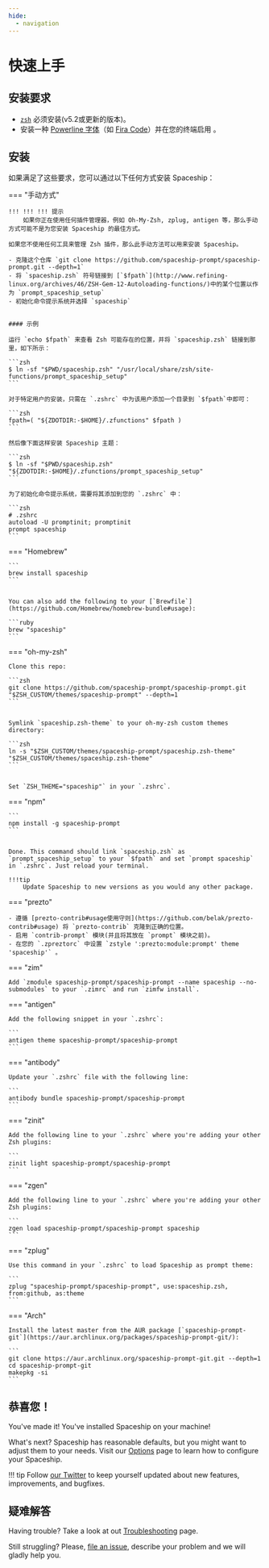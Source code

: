 ```yaml
---
hide:
  - navigation
---
```


# 快速上手

## 安装要求

- [`zsh`](http://www.zsh.org/) 必须安装(v5.2或更新的版本)。
- 安装一种 [Powerline 字体](https://github.com/powerline/fonts)（如 [Fira Code](https://github.com/tonsky/FiraCode)）并在您的终端启用 。

## 安装

如果满足了这些要求，您可以通过以下任何方式安装 Spaceship：

=== "手动方式"

    !!! !!! !!! 提示
        如果你正在使用任何插件管理器，例如 Oh-My-Zsh, zplug, antigen 等，那么手动方式可能不是为您安装 Spaceship 的最佳方式。
    
    如果您不使用任何工具来管理 Zsh 插件，那么此手动方法可以用来安装 Spaceship。

    - 克隆这个仓库 `git clone https://github.com/spaceship-prompt/spaceship-prompt.git --depth=1`
    - 将 `spaceship.zsh` 符号链接到 [`$fpath`](http://www.refining-linux.org/archives/46/ZSH-Gem-12-Autoloading-functions/)中的某个位置以作为 `prompt_spaceship_setup`
    - 初始化命令提示系统并选择 `spaceship`


    #### 示例

    运行 `echo $fpath` 来查看 Zsh 可能存在的位置，并将 `spaceship.zsh` 链接到那里，如下所示：

    ```zsh
    $ ln -sf "$PWD/spaceship.zsh" "/usr/local/share/zsh/site-functions/prompt_spaceship_setup"
    ```

    对于特定用户的安装，只需在 `.zshrc` 中为该用户添加一个目录到 `$fpath`中即可：

    ```zsh
    fpath=( "${ZDOTDIR:-$HOME}/.zfunctions" $fpath )
    ```

    然后像下面这样安装 Spaceship 主题：

    ```zsh
    $ ln -sf "$PWD/spaceship.zsh" "${ZDOTDIR:-$HOME}/.zfunctions/prompt_spaceship_setup"
    ```

    为了初始化命令提示系统，需要将其添加到您的 `.zshrc` 中：

    ```zsh
    # .zshrc
    autoload -U promptinit; promptinit
    prompt spaceship
    ```

=== "Homebrew"

    ```
    brew install spaceship
    ```


    You can also add the following to your [`Brewfile`](https://github.com/Homebrew/homebrew-bundle#usage):

    ```ruby
    brew "spaceship"
    ```

=== "oh-my-zsh"

    Clone this repo:

    ```zsh
    git clone https://github.com/spaceship-prompt/spaceship-prompt.git "$ZSH_CUSTOM/themes/spaceship-prompt" --depth=1
    ```


    Symlink `spaceship.zsh-theme` to your oh-my-zsh custom themes directory:

    ```zsh
    ln -s "$ZSH_CUSTOM/themes/spaceship-prompt/spaceship.zsh-theme" "$ZSH_CUSTOM/themes/spaceship.zsh-theme"
    ```


    Set `ZSH_THEME="spaceship"` in your `.zshrc`.

=== "npm"

    ```
    npm install -g spaceship-prompt
    ```


    Done. This command should link `spaceship.zsh` as `prompt_spaceship_setup` to your `$fpath` and set `prompt spaceship` in `.zshrc`. Just reload your terminal.
    
    !!!tip
        Update Spaceship to new versions as you would any other package.

=== "prezto"

    - 遵循 [prezto-contrib#usage使用守则](https://github.com/belak/prezto-contrib#usage) 将 `prezto-contrib` 克隆到正确的位置。
    - 启用 `contrib-prompt` 模块(并且将其放在 `prompt` 模块之前)。
    - 在您的 `.zpreztorc` 中设置 `zstyle ':prezto:module:prompt' theme 'spaceship'` 。

=== "zim"

    Add `zmodule spaceship-prompt/spaceship-prompt --name spaceship --no-submodules` to your `.zimrc` and run `zimfw install`.

=== "antigen"

    Add the following snippet in your `.zshrc`:

    ```
    antigen theme spaceship-prompt/spaceship-prompt
    ```

=== "antibody"

    Update your `.zshrc` file with the following line:

    ```
    antibody bundle spaceship-prompt/spaceship-prompt
    ```

=== "zinit"

    Add the following line to your `.zshrc` where you're adding your other Zsh plugins:

    ```
    zinit light spaceship-prompt/spaceship-prompt
    ```

=== "zgen"

    Add the following line to your `.zshrc` where you're adding your other Zsh plugins:

    ```
    zgen load spaceship-prompt/spaceship-prompt spaceship
    ```

=== "zplug"

    Use this command in your `.zshrc` to load Spaceship as prompt theme:

    ```
    zplug "spaceship-prompt/spaceship-prompt", use:spaceship.zsh, from:github, as:theme
    ```

=== "Arch"

    Install the latest master from the AUR package [`spaceship-prompt-git`](https://aur.archlinux.org/packages/spaceship-prompt-git/):

    ```
    git clone https://aur.archlinux.org/spaceship-prompt-git.git --depth=1
    cd spaceship-prompt-git
    makepkg -si
    ```

## 恭喜您！

You've made it! You've installed Spaceship on your machine!

What's next? Spaceship has reasonable defaults, but you might want to adjust them to your needs. Visit our [Options](./options.md) page to learn how to configure your Spaceship.

<!-- prettier-ignore -->
!!! tip
    Follow [our Twitter](//twitter.com/SpaceshipPrompt) to keep yourself updated about new features, improvements, and bugfixes.

## 疑难解答

Having trouble? Take a look at out [Troubleshooting](./troubleshooting.md) page.

Still struggling? Please, [file an issue](https://github.com/spaceship-prompt/spaceship-prompt/issues/new/choose), describe your problem and we will gladly help you.
